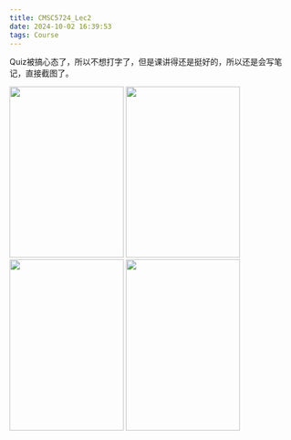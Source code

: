 ```yaml
---
title: CMSC5724_Lec2
date: 2024-10-02 16:39:53
tags: Course
---
```


Quiz被搞心态了，所以不想打字了，但是课讲得还是挺好的，所以还是会写笔记，直接截图了。

<img src="/images/cmsc5724_lec2_1.png" width="200" height="300"></img>
<img src="/images/cmsc5724_lec2_2.png" width="200" height="300"></img>
<img src="/images/cmsc5724_lec2_3.png" width="200" height="300"></img>
<img src="/images/cmsc5724_lec2_4.png" width="200" height="300"></img>


